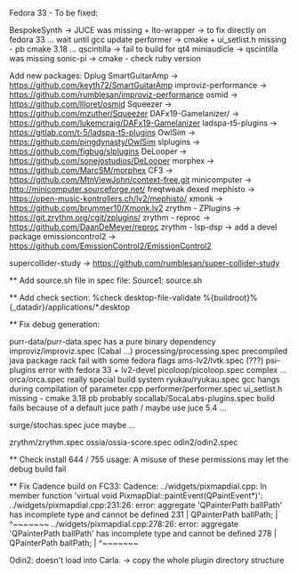 Fedora 33 - To be fixed:

BespokeSynth	-> JUCE was missing + lto-wrapper -> to fix directly on fedora 33 ... wait until gcc update
performer	-> cmake + ui_setlist.h missing - pb cmake 3.18 ...
qscintilla	-> fail to build for qt4
miniaudicle	-> qscintilla was missing
sonic-pi	-> cmake - check ruby version

Add new packages:
 Dplug
 SmartGuitarAmp -> https://github.com/keyth72/SmartGuitarAmp
 improviz-performance -> https://github.com/rumblesan/improviz-performance
 osmid -> https://github.com/llloret/osmid
 Squeezer -> https://github.com/mzuther/Squeezer
 DAFx19-Gamelanizer/ -> https://github.com/lukemcraig/DAFx19-Gamelanizer
 ladspa-t5-plugins -> https://gitlab.com/t-5/ladspa-t5-plugins
 OwlSim -> https://github.com/pingdynasty/OwlSim
 slplugins -> https://github.com/figbug/slplugins
 DeLooper -> https://github.com/sonejostudios/DeLooper
 morphex -> https://github.com/MarcSM/morphex
 CF3 -> https://github.com/MtnViewJohn/context-free.git
 minicomputer -> http://minicomputer.sourceforge.net/
 freqtweak
 dexed
 mephisto -> https://open-music-kontrollers.ch/lv2/mephisto/
 xmonk -> https://github.com/brummer10/Xmonk.lv2
 zrythm - ZPlugins -> https://git.zrythm.org/cgit/zplugins/
 zrythm - reproc -> https://github.com/DaanDeMeyer/reproc
 zrythm - lsp-dsp -> add a devel package
 emissioncontrol2 -> https://github.com/EmissionControl2/EmissionControl2
 
 supercollider-study -> https://github.com/rumblesan/super-collider-study
 
** Add source.sh file in spec file:
Source1: source.sh

** Add check section:
%check
desktop-file-validate %{buildroot}%{_datadir}/applications/*.desktop

** Fix debug generation:

purr-data/purr-data.spec	has a pure binary dependency
improviz/improviz.spec 		(Cabal ...)
processing/processing.spec	precompiled java package
rack				fail with some fedora flags
ams-lv2/lvtk.spec 		(???)
psi-plugins 			error with fedora 33 + lv2-devel
picoloop/picoloop.spec		complex ...
orca/orca.spec			really special build system
ryukau/ryukau.spec		gcc hangs during compilation of parameter.cpp
performer/performer.spec	ui_setlist.h missing - cmake 3.18 pb probably
socallab/SocaLabs-plugins.spec	build fails because of a default juce path / maybe use juce 5.4 ...

surge/stochas.spec		juce maybe ...

zrythm/zrythm.spec
ossia/ossia-score.spec
odin2/odin2.spec

** Check install 644 / 755 usage:
A misuse of these permissions may let the debug build fail

** Fix Cadence build on FC33:
Cadence:
../widgets/pixmapdial.cpp: In member function 'virtual void PixmapDial::paintEvent(QPaintEvent*)':
../widgets/pixmapdial.cpp:231:26: error: aggregate 'QPainterPath ballPath' has incomplete type and cannot be defined
  231 |             QPainterPath ballPath;
      |                          ^~~~~~~~
../widgets/pixmapdial.cpp:278:26: error: aggregate 'QPainterPath ballPath' has incomplete type and cannot be defined
  278 |             QPainterPath ballPath;
      |                          ^~~~~~~~

Odin2: doesn't load into Carla.
 -> copy the whole plugin directory structure
